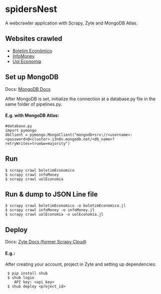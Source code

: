 # spidersNest
A webcrawler application with Scrapy, Zyte and MongoDB Atlas.

## Websites crawled
  * [Boletim Econômico](https://boletimeconomico.com.br/)
  * [InfoMoney](https://www.infomoney.com.br/)
  * [Uol Economia](https://economia.uol.com.br/)

## Set up MongoDB
  Docs: [MongoDB Docs](https://docs.mongodb.com/manual/)
  
  After MongoDB is set, initialize the connection at a database.py file in the same folder of pipelines.py.
  
  #### E.g. with MongoDB Atlas:
    #database.py
    import pymongo
    dbClient = pymongo.MongoClient("mongodb+srv://<username>:<password>@<cluster>.i3n8n.mongodb.net/<db_name>?retryWrites=true&w=majority")
    
## Run 
  ```{bash}
  $ scrapy crawl boletimEconomico
  $ scrapy crawl infoMoney
  $ scrapy crawl uolEconomia
  ```
## Run & dump to JSON Line file
  ```{bash}
  $ scrapy crawl boletimEconomico -o boletimEconomico.jl
  $ scrapy crawl infoMoney -o infoMoney.jl
  $ scrapy crawl uolEconomia -o uolEconomia.jl 
```
## Deploy
   Docs: [Zyte Docs (former Scrapy Cloud)](https://support.zyte.com/support/solutions/22000084243)  
   #### E.g.:
   
   After creating your account, project in Zyte and setting up dependencies:
   
   ```{bash}
    $ pip install shub
    $ shub login
       API key: <api_key>
    $ shub deploy <project_id>
   ```
